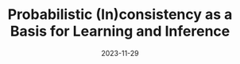 ---
# badge: Invited Talk
date: 2023-11-29
title:  Probabilistic (In)consistency as a Basis for Learning and Inference
venue: University of Tenessee CS Dept
labels:
    - { type: "invtalk", text: "Invited Talk" }
links:
   - ["slides", ""]
   - ["recording", "https://tennessee.zoom.us/rec/share/qkJSMBhYrMyAPW5lM34j-qrKyBBah4YhmSuAV4klrFDI8i_rThI9mXkXIDseQPLi.Bn71TPjCky7hjHFm"]
---